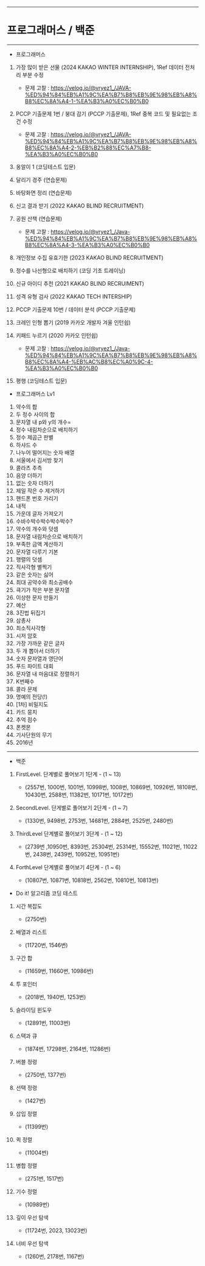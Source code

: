 ----------------------------
# 프로그래머스 / 백준
----------------------------

+ 프로그래머스


1. 가장 많이 받은 선물 (2024 KAKAO WINTER INTERNSHIP), 1Ref 데이터 전처리 부분 수정
   + 문제 고찰 : https://velog.io/@vryez1_/JAVA-%ED%94%84%EB%A1%9C%EA%B7%B8%EB%9E%98%EB%A8%B8%EC%8A%A4-1-%EA%B3%A0%EC%B0%B0
     
2. PCCP 기출문제 1번 / 붕대 감기 (PCCP 기출문제), 1Ref 중복 코드 및 필요없는 조건 수정
   + 문제 고찰 : https://velog.io/@vryez1_/JAVA-%ED%94%84%EB%A1%9C%EA%B7%B8%EB%9E%98%EB%A8%B8%EC%8A%A4-2-%EB%B2%88%EC%A7%B8-%EA%B3%A0%EC%B0%B0
   
3. 옹알이 1 (코딩테스트 입문)
   
4. 달리기 경주 (연습문제)
   
5. 바탕화면 정리 (연습문제)
   
6. 신고 결과 받기 (2022 KAKAO BLIND RECRUITMENT)
    
7. 공원 산책 (연습문제)
   + 문제 고찰 : https://velog.io/@vryez1_/Java-%ED%94%84%EB%A1%9C%EA%B7%B8%EB%9E%98%EB%A8%B8%EC%8A%A4-3-%EA%B3%A0%EC%B0%B0
     
8. 개인정보 수집 유효기한 (2023 KAKAO BLIND RECRUITMENT)
    
9. 정수를 나선형으로 배치하기 (코딩 기초 트레이닝)
    
10. 신규 아이디 추천 (2021 KAKAO BLIND RECRUIMENT)
    
11. 성격 유형 검사 (2022 KAKAO TECH INTERSHIP)
    
12. PCCP 기출문제 10번 / 데이터 분석 (PCCP 기출문제)
    
13. 크레인 인형 뽑기 (2019 카카오 개발자 겨울 인턴쉽)
    
14. 키패드 누르기 (2020 카카오 인턴쉽)
    + 문제 고찰 : https://velog.io/@vryez1_/Java-%ED%94%84%EB%A1%9C%EA%B7%B8%EB%9E%98%EB%A8%B8%EC%8A%A4-%EB%AC%B8%EC%A0%9C-4-%EA%B3%A0%EC%B0%B0
      
15. 평행 (코딩테스트 입문)

+ 프로그래머스 Lv1
1. 약수의 합
2. 두 정수 사이의 합
3. 문자열 내 p와 y의 개수=
4. 정수 내림차순으로 배치하기
5. 정수 제곱근 판별
6. 하샤드 수
7. 나누어 떨어지는 숫자 배열
8. 서울에서 김서방 찾기
9. 콜라츠 추측
10. 음양 더하기
11. 없는 숫자 더하기
12. 제일 작은 수 제거하기
13. 핸드폰 번호 가리기
14. 내적
15. 가운데 글자 가져오기
16. 수바수박수박수박수박수?
17. 약수의 개수와 덧셈
18. 문자열 내림차순으로 배치하기
19. 부족한 금액 계산하기
20. 문자열 다루기 기본
21. 행렬의 덧셈
22. 직사각형 별찍기
23. 같은 숫자는 싫어
24. 최대 공약수와 최소공배수
25. 큭기가 작은 부분 문자열
26. 이상한 문자 만들기
27. 예산
28. 3진법 뒤집기
29. 삼총사
30. 최소직사각형
31. 시저 암호
32. 가장 가까운 같은 글자
33. 두 개 뽑아서 더하기
34. 숫자 문자열과 영단어
35. 푸드 파이트 대회
36. 문자열 내 마음대로 정렬하기
37. K번째수
38. 콜라 문제
39. 명예의 전당(!)
40. [1차] 비밀지도
41. 카드 뭉치
42. 추억 점수
43. 폰켓몬
44. 기사단원의 무기
45. 2016년
    
-----------------------------

+ 백준
1. FirstLevel. 단계별로 풀어보기 1단계 - (1 ~ 13)
   + (2557번, 1000번, 1001번, 10998번, 1008번, 10869번, 10926번, 18108번, 10430번, 2588번, 11382번, 10171번, 10172번)
  
2. SecondLevel. 단게별로 풀어보기 2단계 - (1 ~ 7)
   + (1330번, 9498번, 2753번, 14681번, 2884번, 2525번, 2480번)

3. ThirdLevel 단계별로 풀어보기 3단계 - (1 ~ 12)
   + (2739번 ,10950번, 8393번, 25304번, 25314번, 15552번, 11021번, 11022번, 2438번, 2439번, 10952번, 10951번)
  
4. ForthLevel 단계별로 풀어보기 4단계 - (1 ~ 6)
   + (10807번, 10871번, 10818번, 2562번, 10810번, 10813번)

+ Do it! 알고리즘 코딩 테스트
1. 시간 복잡도
   + (2750번)
    
2. 배열과 리스트
   + (11720번, 1546번)

3. 구간 합
   + (11659번, 11660번, 10986번)

4. 투 포인터
   + (2018번, 1940번, 1253번)

5. 슬라이딩 윈도우
   + (12891번, 11003번)

6. 스택과 큐
    + (1874번, 17298번, 2164번, 11286번)
7. 버블 정령
   + (2750번, 1377번)
8. 선택 정령
   + (1427번)
9. 삽입 정렬
   + (11399번)
10. 퀵 정렬
    + (11004번)
11. 병합 정렬
    + (2751번, 1517번)
     
12. 기수 정렬
    + (10989번)
13. 깊이 우선 탐색
    + (11724번, 2023, 13023번)
14. 너비 우선 탐색
    + (1260번, 2178번, 1167번)
